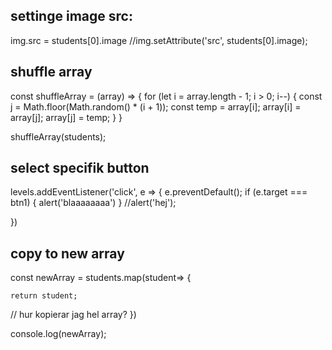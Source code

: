 ## settinge image src:
img.src = students[0].image
//img.setAttribute('src', students[0].image);

## shuffle array
const shuffleArray = (array) => {
	for (let i = array.length - 1; i > 0; i--) {
		const j = Math.floor(Math.random() * (i + 1));
		const temp = array[i];
		array[i] = array[j];
		array[j] = temp;
	}
}

shuffleArray(students);

## select specifik button
levels.addEventListener('click', e => {
    e.preventDefault();
	if (e.target === btn1) {
		alert('blaaaaaaaa')
	} 
    //alert('hej');

})

## copy to new array

const newArray = students.map(student=> {

	return student;
// hur kopierar jag hel array?
})

console.log(newArray);